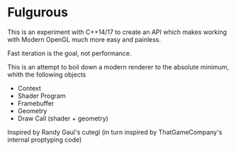 # Fulgurous #

This is an experiment with C++14/17 to create an API which makes working with Modern OpenGL much more easy and painless.

Fast iteration is the goal, not performance.

This is an attempt to boil down a modern renderer to the absolute minimum, whith the following objects

* Context
* Shader Program
* Framebuffer
* Geometry
* Draw Call (shader + geometry)

Inspired by Randy Gaul's cutegl  (in turn inspired by ThatGameCompany's internal proptyping code)
